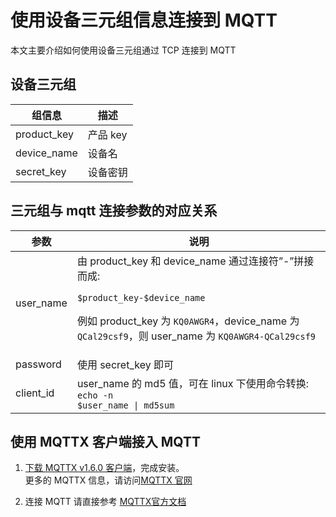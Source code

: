 # 使用设备三元组信息连接到 MQTT
本文主要介绍如何使用设备三元组通过 TCP 连接到 MQTT

## 设备三元组
| 组信息 | 描述  |
| ------------ | ------------ |
| product_key  | 产品 key  |
| device_name  | 设备名  |
| secret_key  | 设备密钥  |

## 三元组与 mqtt 连接参数的对应关系
| 参数 | 说明  |
| ------------ | ------------ |
| user_name  | 由 product_key 和 device_name 通过连接符”-”拼接而成:<p>`$product_key-$device_name`<p> 例如 product_key 为 `KQ0AWGR4`，device_name 为 `QCal29csf9`，则 user_name 为 `KQ0AWGR4-QCal29csf9`   |
| password  | 使用 secret_key 即可 |
| client_id  | user_name 的 md5 值，可在 linux 下使用命令转换: <code>echo -n $user_name &#124; md5sum</code>  |

## 使用 MQTTX 客户端接入 MQTT
1. [下载 MQTTX v1.6.0 客户端](https://packages.emqx.net/MQTTX/v1.6.0/MQTTX.Setup.1.6.0.exe)，完成安装。  
  更多的 MQTTX 信息，请访问[MQTTX 官网](https://mqttx.app/zh)

2. 连接 MQTT 请直接参考 [MQTTX官方文档](https://mqttx.app/zh/docs)